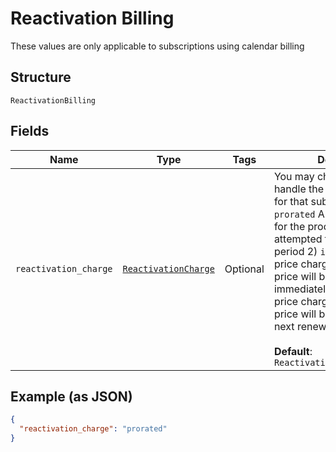 
# Reactivation Billing

These values are only applicable to subscriptions using calendar billing

## Structure

`ReactivationBilling`

## Fields

| Name | Type | Tags | Description |
|  --- | --- | --- | --- |
| `reactivation_charge` | [`ReactivationCharge`](../../doc/models/reactivation-charge.md) | Optional | You may choose how to handle the reactivation charge for that subscription: 1) `prorated` A prorated charge for the product price will be attempted for to complete the period 2) `immediate` A full-price charge for the product price will be attempted immediately 3) `delayed` A full-price charge for the product price will be attempted at the next renewal<br><br>**Default**: `ReactivationCharge::PRORATED` |

## Example (as JSON)

```json
{
  "reactivation_charge": "prorated"
}
```

